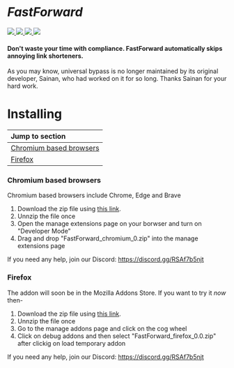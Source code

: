 #  *FastForward*
  <a href="https://github.com/FastForwardTeam/FastForward/blob/main/.github/workflows/main.yml">
  <img src="https://badgen.net/github/checks/FastForwardTeam/FastForward?label=Build" />
  </a>
  <a href="https://discord.gg/RSAf7b5njt">
  <img src="https://badgen.net/badge/icon/discord?icon=discord&label=Fast+Forward" />
  </a>
  <a href="https://nightly.link/FastForwardTeam/FastForward/workflows/main/main/FastForward_chromium.zip">
  <img src="https://img.shields.io/badge/Chromium-Unstable-e77334" />
  </a>
  <a href="https://nightly.link/FastForwardTeam/FastForward/workflows/main/main/FastForward_firefox.zip">
  <img src="https://img.shields.io/badge/Firefox-Unstable-e77334" />
  </a>
 

#### Don't waste your time with compliance. FastForward automatically skips annoying link shorteners.

As you may know, universal bypass is no longer maintained by its original developer, Sainan, who had worked on it for so long. 
Thanks Sainan for your hard work.

# Installing
| Jump to section                                     |
| :-------------                                      |
| [Chromium based browsers](#chromium-based-browsers) |
| [Firefox](#firefox)                                 |


### Chromium based browsers

Chromium based browsers include Chrome, Edge and Brave 

1) Download the zip file using [this link](https://nightly.link/FastForwardTeam/FastForward/workflows/main/main/FastForward_chromium.zip).
3) Unnzip the file once
4) Open the manage extensions page on your borwser and turn on "Developer Mode"
5) Drag and drop "FastForward_chromium_0.zip" into the manage extensions page

If you need any help, join our Discord: https://discord.gg/RSAf7b5njt

### Firefox
The addon will soon be in the Mozilla Addons Store. If you want to try it *now* then-
1) Download the zip file using [this link](https://nightly.link/FastForwardTeam/FastForward/workflows/main/main/FastForwards_firefox.zip).
2) Unnzip the file once
3) Go to the manage addons page and click on the cog wheel
4) Click on debug addons and then select "FastForward_firefox_0.0.zip" after clickig on load temporary addon

If you need any help, join our Discord: https://discord.gg/RSAf7b5njt
